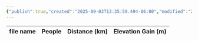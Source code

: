```yaml
---
{"publish":true,"created":"2025-09-03T13:35:59.494-06:00","modified":"2025-09-03T14:56:56.394-06:00","published":"2025-09-03T14:56:56.394-06:00","tags":["route"],"cssclasses":"","elevation":null,"region":"Jasper","location":null,"DWYT":null,"Kane":"Difficult","completed":false}
---
```



| file name | People | Distance (km) | Elevation Gain (m) |
| --------- | ------ | ------------- | ------------------ |